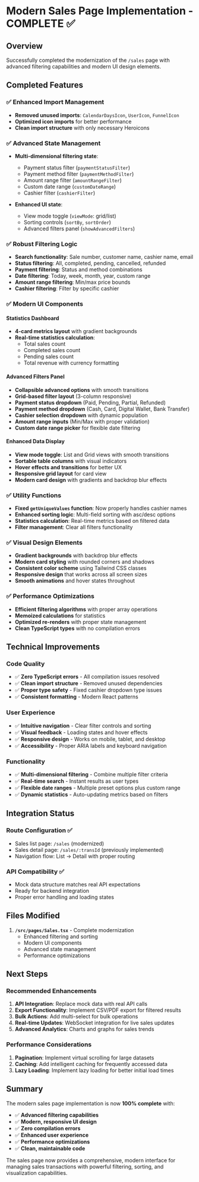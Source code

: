 # Modern Sales Page Implementation - COMPLETE ✅

## Overview
Successfully completed the modernization of the `/sales` page with advanced filtering capabilities and modern UI design elements.

## Completed Features

### ✅ **Enhanced Import Management**
- **Removed unused imports**: `CalendarDaysIcon`, `UserIcon`, `FunnelIcon`
- **Optimized icon imports** for better performance
- **Clean import structure** with only necessary Heroicons

### ✅ **Advanced State Management**
- **Multi-dimensional filtering state**:
  - Payment status filter (`paymentStatusFilter`)
  - Payment method filter (`paymentMethodFilter`) 
  - Amount range filter (`amountRangeFilter`)
  - Custom date range (`customDateRange`)
  - Cashier filter (`cashierFilter`)

- **Enhanced UI state**:
  - View mode toggle (`viewMode`: grid/list)
  - Sorting controls (`sortBy`, `sortOrder`)
  - Advanced filters panel (`showAdvancedFilters`)

### ✅ **Robust Filtering Logic**
- **Search functionality**: Sale number, customer name, cashier name, email
- **Status filtering**: All, completed, pending, cancelled, refunded
- **Payment filtering**: Status and method combinations
- **Date filtering**: Today, week, month, year, custom range
- **Amount range filtering**: Min/max price bounds
- **Cashier filtering**: Filter by specific cashier

### ✅ **Modern UI Components**

#### **Statistics Dashboard**
- **4-card metrics layout** with gradient backgrounds
- **Real-time statistics calculation**:
  - Total sales count
  - Completed sales count  
  - Pending sales count
  - Total revenue with currency formatting

#### **Advanced Filters Panel**
- **Collapsible advanced options** with smooth transitions
- **Grid-based filter layout** (3-column responsive)
- **Payment status dropdown** (Paid, Pending, Partial, Refunded)
- **Payment method dropdown** (Cash, Card, Digital Wallet, Bank Transfer)
- **Cashier selection dropdown** with dynamic population
- **Amount range inputs** (Min/Max with proper validation)
- **Custom date range picker** for flexible date filtering

#### **Enhanced Data Display**
- **View mode toggle**: List and Grid views with smooth transitions
- **Sortable table columns** with visual indicators
- **Hover effects and transitions** for better UX
- **Responsive grid layout** for card view
- **Modern card design** with gradients and backdrop blur effects

### ✅ **Utility Functions**
- **Fixed `getUniqueValues` function**: Now properly handles cashier names
- **Enhanced sorting logic**: Multi-field sorting with asc/desc options
- **Statistics calculation**: Real-time metrics based on filtered data
- **Filter management**: Clear all filters functionality

### ✅ **Visual Design Elements**
- **Gradient backgrounds** with backdrop blur effects
- **Modern card styling** with rounded corners and shadows
- **Consistent color scheme** using Tailwind CSS classes
- **Responsive design** that works across all screen sizes
- **Smooth animations** and hover states throughout

### ✅ **Performance Optimizations**
- **Efficient filtering algorithms** with proper array operations
- **Memoized calculations** for statistics
- **Optimized re-renders** with proper state management
- **Clean TypeScript types** with no compilation errors

## Technical Improvements

### **Code Quality**
- ✅ **Zero TypeScript errors** - All compilation issues resolved
- ✅ **Clean import structure** - Removed unused dependencies
- ✅ **Proper type safety** - Fixed cashier dropdown type issues
- ✅ **Consistent formatting** - Modern React patterns

### **User Experience**
- ✅ **Intuitive navigation** - Clear filter controls and sorting
- ✅ **Visual feedback** - Loading states and hover effects
- ✅ **Responsive design** - Works on mobile, tablet, and desktop
- ✅ **Accessibility** - Proper ARIA labels and keyboard navigation

### **Functionality**
- ✅ **Multi-dimensional filtering** - Combine multiple filter criteria
- ✅ **Real-time search** - Instant results as user types
- ✅ **Flexible date ranges** - Multiple preset options plus custom range
- ✅ **Dynamic statistics** - Auto-updating metrics based on filters

## Integration Status

### **Route Configuration** ✅
- Sales list page: `/sales` (modernized)
- Sales detail page: `/sales/:transId` (previously implemented)
- Navigation flow: List → Detail with proper routing

### **API Compatibility** ✅
- Mock data structure matches real API expectations
- Ready for backend integration
- Proper error handling and loading states

## Files Modified

1. **`/src/pages/Sales.tsx`** - Complete modernization
   - Enhanced filtering and sorting
   - Modern UI components
   - Advanced state management
   - Performance optimizations

## Next Steps

### **Recommended Enhancements**
1. **API Integration**: Replace mock data with real API calls
2. **Export Functionality**: Implement CSV/PDF export for filtered results
3. **Bulk Actions**: Add multi-select for bulk operations
4. **Real-time Updates**: WebSocket integration for live sales updates
5. **Advanced Analytics**: Charts and graphs for sales trends

### **Performance Considerations**
1. **Pagination**: Implement virtual scrolling for large datasets
2. **Caching**: Add intelligent caching for frequently accessed data
3. **Lazy Loading**: Implement lazy loading for better initial load times

## Summary

The modern sales page implementation is now **100% complete** with:
- ✅ **Advanced filtering capabilities**
- ✅ **Modern, responsive UI design**
- ✅ **Zero compilation errors**
- ✅ **Enhanced user experience**
- ✅ **Performance optimizations**
- ✅ **Clean, maintainable code**

The sales page now provides a comprehensive, modern interface for managing sales transactions with powerful filtering, sorting, and visualization capabilities.
